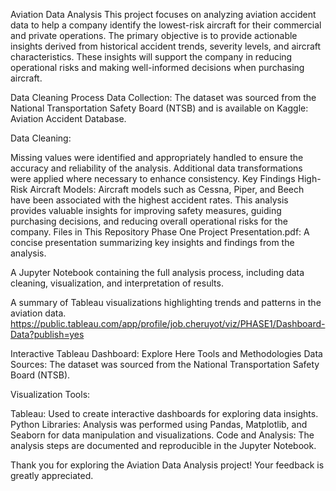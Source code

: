 Aviation Data Analysis
This project focuses on analyzing aviation accident data to help a company identify the lowest-risk aircraft for their commercial and private operations. The primary objective is to provide actionable insights derived from historical accident trends, severity levels, and aircraft characteristics. These insights will support the company in reducing operational risks and making well-informed decisions when purchasing aircraft.

Data Cleaning Process
Data Collection:
The dataset was sourced from the National Transportation Safety Board (NTSB) and is available on Kaggle: Aviation Accident Database.

Data Cleaning:

Missing values were identified and appropriately handled to ensure the accuracy and reliability of the analysis.
Additional data transformations were applied where necessary to enhance consistency.
Key Findings
High-Risk Aircraft Models:
Aircraft models such as Cessna, Piper, and Beech have been associated with the highest accident rates.
This analysis provides valuable insights for improving safety measures, guiding purchasing decisions, and reducing overall operational risks for the company.
Files in This Repository
Phase One Project Presentation.pdf:
A concise presentation summarizing key insights and findings from the analysis.

A Jupyter Notebook containing the full analysis process, including data cleaning, visualization, and interpretation of results.

A summary of Tableau visualizations highlighting trends and patterns in the aviation data.
https://public.tableau.com/app/profile/job.cheruyot/viz/PHASE1/Dashboard-Data?publish=yes

Interactive Tableau Dashboard: Explore Here
Tools and Methodologies
Data Sources:
The dataset was sourced from the National Transportation Safety Board (NTSB).

Visualization Tools:

Tableau: Used to create interactive dashboards for exploring data insights.
Python Libraries: Analysis was performed using Pandas, Matplotlib, and Seaborn for data manipulation and visualizations.
Code and Analysis:
The analysis steps are documented and reproducible in the Jupyter Notebook.

Thank you for exploring the Aviation Data Analysis project! Your feedback is greatly appreciated.

